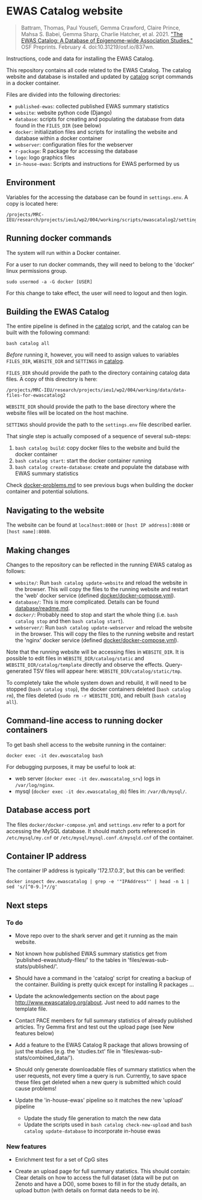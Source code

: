 # EWAS Catalog website

> Battram, Thomas, Paul Yousefi, Gemma Crawford, Claire Prince, Mahsa
> S. Babei, Gemma Sharp, Charlie Hatcher, et al. 2021.
> ["The EWAS Catalog: A Database of Epigenome-wide Association Studies."](https://osf.io/837wn)
> OSF Preprints. February 4. doi:10.31219/osf.io/837wn.

Instructions, code and data for installing the EWAS Catalog.

This repository contains all code related to the EWAS Catalog.
The catalog website and database is installed and updated by [catalog](catalog)
script commands in a docker container. 

Files are divided into the following directories:

- `published-ewas`: collected published EWAS summary statistics
- `website`: website python code (Django)
- `database`: scripts for creating and populating the database from data found in the `FILES_DIR` (see below)
- `docker`: initialization files and scripts for installing the website and database within a docker container
- `webserver`: configuration files for the webserver
- `r-package`: R package for accessing the database
- `logo`: logo graphics files
- `in-house-ewas`: Scripts and instructions for EWAS performed by us

## Environment

Variables for the accessing the database can be found in `settings.env`.
A copy is located here:
```
/projects/MRC-IEU/research/projects/ieu1/wp2/004/working/scripts/ewascatalog2/settings.env
```

## Running docker commands

The system will run within a Docker container. 

For a user to run docker commands,
they will need to belong to the 'docker'
linux permissions group.
```
sudo usermod -a -G docker [USER]
```
For this change to take effect, the user
will need to logout and then login.

## Building the EWAS Catalog

The entire pipeline is defined in the [catalog](catalog) script,
and the catalog can be built with the following command:

```
bash catalog all
```

*Before* running it, however, you will need to assign values to
variables `FILES_DIR`, `WEBSITE_DIR` and `SETTINGS` in [catalog](catalog).

`FILES_DIR` should provide the path to the directory
containing catalog data files.
A copy of this directory is here:
```
/projects/MRC-IEU/research/projects/ieu1/wp2/004/working/data/data-files-for-ewascatalog2
```

`WEBSITE_DIR` should provide the path to the base directory
where the website files will be located on the host machine.

`SETTINGS` should provide the path to the `settings.env` file
described earlier.

That single step is actually composed of a sequence of several sub-steps:

1. `bash catalog build`: copy docker files to the website and build the docker container
2. `bash catalog start`: start the docker container running
3. `bash catalog create-database`: create and populate the database with EWAS summary statistics

Check [docker-problems.md](docker-problems.md) to see previous bugs when building the docker container and potential solutions.

## Navigating to the website

The website can be found at `localhost:8080`
or `[host IP address]:8080` or `[host name]:8080`.

## Making changes

Changes to the repository can be reflected in the running EWAS catalog as follows:

- `website/`: Run `bash catalog update-website` and reload the website in the browser.
  This will copy the files to the running website
  and restart the 'web' docker service (defined [docker/docker-compose.yml](docker/docker-compose.yml)).
- `database/`: This is more complicated. Details can be found [database/readme.md](database/readme.md).
- `docker/`: Probably need to stop and start the whole thing (i.e. `bash catalog stop` and then `bash catalog start`).
- `webserver/`: Run `bash catalog update-webserver` and reload the website in the browser.
  This will copy the files to the running website
  and restart the 'nginx' docker service (defined [docker/docker-compose.yml](docker/docker-compose.yml)).

Note that the running website will be accessing files in `WEBSITE_DIR`.
It is possible to edit files in `WEBSITE_DIR/catalog/static`
and `WEBSITE_DIR/catalog/template` directly and observe the effects.
Query-generated TSV files will appear here: `WEBSITE_DIR/catalog/static/tmp`.

To completely take the whole system down and rebuild,
it will need to be stopped (`bash catalog stop`),
the docker containers deleted (`bash catalog rm`),
the files deleted (`sudo rm -r WEBSITE_DIR`),
and rebuilt (`bash catalog all`).

## Command-line access to running docker containers

To get bash shell access to the website running in the container:
```
docker exec -it dev.ewascatalog bash
```

For debugging purposes, it may be useful to look at:
- web server (`docker exec -it dev.ewascatalog_srv`) logs in `/var/log/nginx`.
- mysql (`docker exec -it dev.ewascatalog_db`) files in: `/var/db/mysql/`.

## Database access port 

The files `docker/docker-compose.yml` and `settings.env`
refer to a port for accessing the MySQL database.
It should match ports referenced in 
`/etc/mysql/my.cnf` or `/etc/mysql/mysql.conf.d/mysqld.cnf`
of the container.

## Container IP address

The container IP address is typically '172.17.0.3', but
this can be verified:
```
docker inspect dev.ewascatalog | grep -e '"IPAddress"' | head -n 1 | sed 's/[^0-9.]*//g'
```

## Next steps

### To do

* Move repo over to the shark server and get it running as the main website.

* Not known how published EWAS summary statistics get from
  'published-ewas/study-files/' to the tables in
  'files/ewas-sub-stats/published/'.  

* Should have a command in the 'catalog' script for creating a backup of the
  container. Building is pretty quick except for installing R packages ...

* Update the acknowledgements section on the about page http://www.ewascatalog.org/about. Just need to add names to the template file.

* Contact PACE members for full summary statistics of already published articles. Try Gemma first and test out the upload page (see New features below)

* Add a feature to the EWAS Catalog R package that allows browsing of just the studies (e.g. the 'studies.txt' file in 'files/ewas-sub-stats/combined_data/').

* Should only generate downloadable files of summary statistics when the user requests, not every time a query is run. Currently, to save space these files get deleted when a new query is submitted which could cause problems!

* Update the 'in-house-ewas' pipeline so it matches the new 'upload' pipeline
	- Update the study file generation to match the new data
	- Update the scripts used in `bash catalog check-new-upload` and `bash catalog update-database` to incorporate in-house ewas 
    
### New features

* Enrichment test for a set of CpG sites

* Create an upload page for full summary statistics. This should contain: Clear details on how to access the full dataset (data will be put on Zenoto and have a DOI), some boxes to fill in for the study details, an upload button (with details on format data needs to be in).

